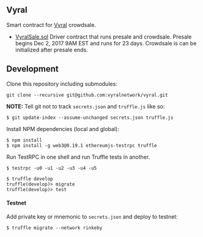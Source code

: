## Vyral
Smart contract for [Vyral](https://vyral.network) crowdsale.

* [VyralSale.sol](contracts/VyralSale.sol) Driver contract that runs presale and crowdsale. Presale begins Dec 2, 2017 9AM EST 
  and runs for 23 days. Crowdsale is can be initialized after presale ends.

## Development

Clone this repository including submodules:
```
git clone --recursive git@github.com:vyralnetwork/vyral.git
```

**NOTE:** Tell git not to track `secrets.json` and `truffle.js` like so:
```
$ git update-index --assume-unchanged secrets.json truffle.js
```

Install NPM dependencies (local and global):
```
$ npm install
$ npm install -g web3@0.19.1 ethereumjs-testrpc truffle 
``` 
Run TestRPC in one shell and run Truffle tests in another.
```
$ testrpc -u0 -u1 -u2 -u3 -u4 -u5
```
```
$ truffle develop
truffle(develop)> migrate
truffle(develop)> test
```

#### Testnet
Add private key or mnemonic to `secrets.json` and deploy to testnet:
```
$ truffle migrate --network rinkeby
```
